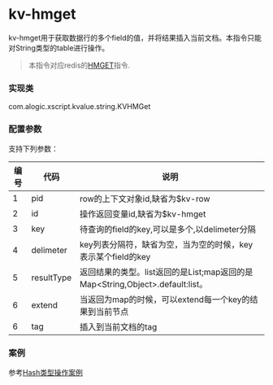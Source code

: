 kv-hmget
========

kv-hmget用于获取数据行的多个field的值，并将结果插入当前文档。本指令只能对String类型的table进行操作。

> 本指令对应redis的[HMGET](http://redis.io/commands/hmget)指令.

### 实现类

com.alogic.xscript.kvalue.string.KVHMGet

### 配置参数

支持下列参数：

| 编号 | 代码 | 说明 |
| ---- | ---- | ---- |
| 1 | pid | row的上下文对象id,缺省为$kv-row |
| 2 | id | 操作返回变量id,缺省为$kv-hmget |
| 3 | key | 待查询的field的key,可以是多个,以delimeter分隔 |
| 4 | delimeter | key列表分隔符，缺省为空，当为空的时候，key表示某个field的key |
| 5 | resultType | 返回结果的类型。list返回的是List<String>;map返回的是Map<String,Object>.default:list。 |
| 6 | extend | 当返回为map的时候，可以extend每一个key的结果到当前节点 |
| 6 | tag | 插入到当前文档的tag |

### 案例

参考[Hash类型操作案例](case.hash.md)



